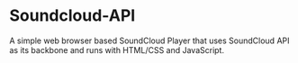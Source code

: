 # Soundcloud-API
A simple web browser based SoundCloud Player that uses SoundCloud API as its backbone and runs with HTML/CSS and JavaScript.
